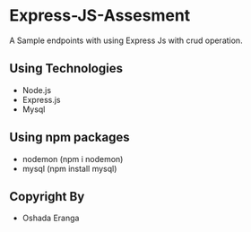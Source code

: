 # Express-JS-Assesment
A Sample endpoints with using Express Js with crud operation.

## Using Technologies
 - Node.js
 - Express.js
 - Mysql

## Using npm packages
 - nodemon (npm i nodemon)
 - mysql (npm install mysql)

## Copyright By
 - Oshada Eranga
